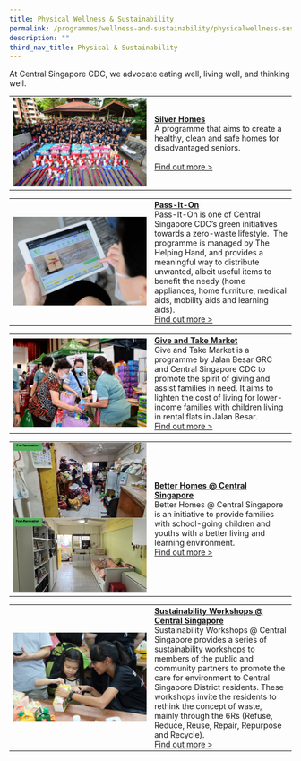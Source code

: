 ```yaml
---
title: Physical Wellness & Sustainability
permalink: /programmes/wellness-and-sustainability/physicalwellness-sustainability/
description: ""
third_nav_title: Physical & Sustainability
---
```

At Central Singapore CDC, we advocate eating well, living well, and thinking well.

<table border="0" width="100%">
	<tbody><tr>
		<td width="50%">
			<img src="/images/Programmes/Silver%20Homes/silver%20homes%202023.jpg">
		</td>
		<td width="50%">
			<a href="/programmes/wellness-and-sustainability/silver-homes"><b>Silver Homes</b></a><br>
A programme that aims to create a healthy, clean and safe homes for disadvantaged seniors.
			<br><br><a href="/programmes/wellness-and-sustainability/silver-homes">Find out more &gt;</a>
		</td>
	</tr>
</tbody></table>

<table border="0" width="100%">
	<tbody><tr>
		<td width="50%">
			<img src="/images/Programmes/Pass%20It%20On/pass-it-on-2023.jpg">
		</td>
		<td width="50%">
			<a href="/programmes/wellness-and-sustainability/pass-it-on"><b>Pass-It-On</b></a><br>
Pass-It-On is one of Central Singapore CDC’s green initiatives towards a zero-waste lifestyle.&nbsp;&nbsp;The programme is managed by The Helping Hand, and provides a meaningful way to distribute unwanted, albeit useful items to benefit the needy (home appliances, home furniture, medical aids, mobility aids and learning aids).
			<br><a href="/programmes/wellness-and-sustainability/pass-it-on">Find out more &gt;</a>
		</td>
	</tr>
</tbody></table>

<table border="0" width="100%">
	<tbody><tr>
		<td width="50%">
			<img src="/images/Programmes/Give%20&amp;%20Take%20Market/give-and-take-market-23.jpg">
		</td>
		<td width="50%">
			<a href="/programmes/wellness-and-sustainability/permalink/give-and-take-market"><b>Give and Take Market</b></a><br>
Give and Take Market is a programme by Jalan Besar GRC and Central Singapore CDC to promote the spirit of giving and assist families in need. It aims to lighten the cost of living for lower-income families with children living in rental flats in Jalan Besar. 
			<br><a href="/programmes/wellness-and-sustainability/permalink/give-and-take-market">Find out more &gt;</a>
		</td>
	</tr>
</tbody></table>

<table border="0" width="100%">
	<tbody><tr>
		<td width="50%">
			<img src="/images/Programmes/BetterHomes.png">
		</td>
		<td width="50%">
			<a href="/programmes/wellness-and-sustainability/better-homes"><b>Better Homes @ Central Singapore</b></a><br>
Better Homes @ Central Singapore is an initiative to provide families with school-going children and youths with a better living and learning environment.
			<br><a href="/programmes/wellness-and-sustainability/better-homes">Find out more &gt;</a>
		</td>
	</tr>
</tbody></table>

<table border="0" width="100%">
	<tbody><tr>
		<td width="50%">
			<img src="/images/Programmes/330.jpg">
		</td>
		<td width="50%">
			<a href="/programmes/wellness-and-sustainability/sustainability-workshops/"><b>Sustainability Workshops @ Central Singapore</b></a><br>
Sustainability Workshops @ Central Singapore provides a series of sustainability workshops to members of the public and community partners to promote the care for environment to Central Singapore District residents. These workshops invite the residents to rethink the concept of waste, mainly through the 6Rs (Refuse, Reduce, Reuse, Repair, Repurpose and Recycle).
			<br><a href="/programmes/wellness-and-sustainability/sustainability-workshops/">Find out more &gt;</a>
		</td>
	</tr>
</tbody></table>